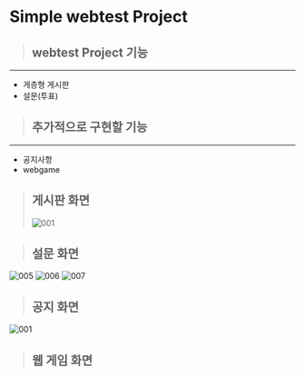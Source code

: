 # Simple webtest Project

> ## webtest Project 기능

---

- 게층형 게시판
- 설문(투표)

> ## 추가적으로 구현할 기능

---

- 공지사항
- webgame

> ## 게시판 화면
> >
> ![001](https://github.com/nosqljava/webtest/assets/20332975/a975dc85-1b73-434a-bb80-c76ce1cd3010)

> ## 설문 화면

![005](https://github.com/nosqljava/webtest/assets/20332975/2c0b8cd4-50a1-49d3-b543-f3d20cdd5986)
![006](https://github.com/nosqljava/webtest/assets/20332975/e8ece3d9-aa52-4504-bdac-7071dc02518b)
![007](https://github.com/nosqljava/webtest/assets/20332975/0e537403-d992-42c5-8c2a-6cf425789b06)

> ## 공지 화면

![001](https://github.com/nosqljava/webtest/assets/20332975/a975dc85-1b73-434a-bb80-c76ce1cd3010)

> ## 웹 게임 화면


